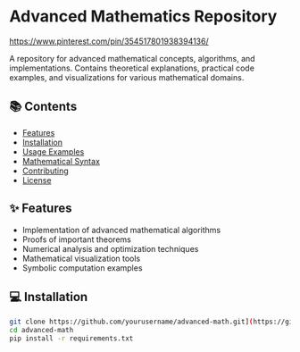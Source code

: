 # Advanced Mathematics Repository

https://www.pinterest.com/pin/354517801938394136/

A repository for advanced mathematical concepts, algorithms, and implementations. Contains theoretical explanations, practical code examples, and visualizations for various mathematical domains.

## 📚 Contents

- [Features](#-features)
- [Installation](#-installation)
- [Usage Examples](#-usage-examples)
- [Mathematical Syntax](#-mathematical-syntax)
- [Contributing](#-contributing)
- [License](#-license)

## ✨ Features

- Implementation of advanced mathematical algorithms
- Proofs of important theorems
- Numerical analysis and optimization techniques
- Mathematical visualization tools
- Symbolic computation examples

## 💻 Installation

```bash
git clone https://github.com/yourusername/advanced-math.git](https://github.com/Langat1999/ADVMATH_THINKING
cd advanced-math
pip install -r requirements.txt
